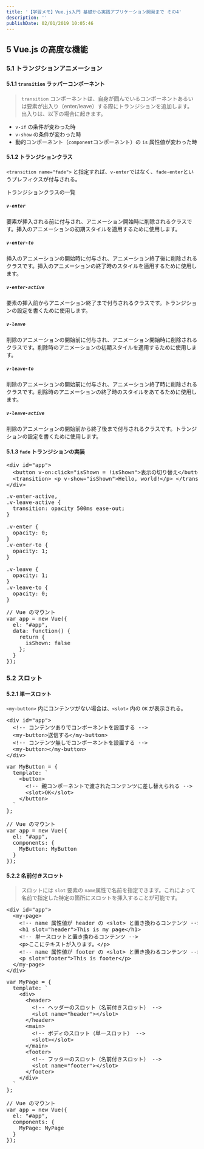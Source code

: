 ```yaml
---
title: '【学習メモ】Vue.js入門 基礎から実践アプリケーション開発まで その4'
description: ''
publishDate: 02/01/2019 10:05:46
---
```


<h2>5 Vue.js の高度な機能</h2>

<h3>5.1 トランジションアニメーション</h3>

<h4>5.1.1 <code>transition</code> ラッパーコンポーネント</h4>

<blockquote><p><code>transition</code> コンポーネントは、自身が囲んでいるコンポーネントあるいは要素が出入り（enter/leave）する際にトランジションを追加します。出入りは、以下の場合に起きます。</p></blockquote>

<ul>
<li><code>v-if</code> の条件が変わった時</li>
<li><code>v-show</code> の条件が変わった時</li>
<li>動的コンポーネント（<code>component</code>コンポーネント）の <code>is</code> 属性値が変わった時</li>
</ul>

<h4>5.1.2 トランジションクラス</h4>

<p><code>&lt;transition name="fade"&gt;</code> と指定すれば、<code>v-enter</code>ではなく、<code>fade-enter</code>というプレフィクスが付与される。</p>

<p>トランジションクラスの一覧</p>

<h5><code>v-enter</code></h5>

<p>要素が挿入される前に付与され、アニメーション開始時に削除されるクラスです。挿入のアニメーションの初期スタイルを適用するために使用します。</p>

<h5><code>v-enter-to</code></h5>

<p>挿入のアニメーションの開始時に付与され、アニメーション終了後に削除されるクラスです。挿入のアニメーションの終了時のスタイルを適用するために使用します。</p>

<h5><code>v-enter-active</code></h5>

<p>要素の挿入前からアニメーション終了まで付与されるクラスです。トランジションの設定を書くために使用します。</p>

<h5><code>v-leave</code></h5>

<p>削除のアニメーションの開始前に付与され、アニメーション開始時に削除されるクラスです。削除時のアニメーションの初期スタイルを適用するために使用します。</p>

<h5><code>v-leave-to</code></h5>

<p>削除のアニメーションの開始前に付与され、アニメーション終了時に削除されるクラスです。削除時のアニメーションの終了時のスタイルをあてるために使用します。</p>

<h5><code>v-leave-active</code></h5>

<p>削除のアニメーションの開始前から終了後まで付与されるクラスです。トランジションの設定を書くために使用します。</p>

<h4>5.1.3 <code>fade</code> トランジションの実装</h4>

<pre class="code lang-html" data-lang="html" data-unlink><span class="synIdentifier">&lt;</span><span class="synStatement">div</span><span class="synIdentifier"> </span><span class="synType">id</span><span class="synIdentifier">=</span><span class="synConstant">&quot;app&quot;</span><span class="synIdentifier">&gt;</span>
  <span class="synIdentifier">&lt;</span><span class="synStatement">button</span><span class="synIdentifier"> v-on:click=</span><span class="synConstant">&quot;isShown = !isShown&quot;</span><span class="synIdentifier">&gt;</span>表示の切り替え<span class="synIdentifier">&lt;/</span><span class="synStatement">button</span><span class="synIdentifier">&gt;</span>
  <span class="synIdentifier">&lt;</span>transition<span class="synIdentifier">&gt;</span> <span class="synIdentifier">&lt;</span><span class="synStatement">p</span><span class="synIdentifier"> v-show=</span><span class="synConstant">&quot;isShown&quot;</span><span class="synIdentifier">&gt;</span>Hello, world!<span class="synIdentifier">&lt;/</span><span class="synStatement">p</span><span class="synIdentifier">&gt;</span> <span class="synIdentifier">&lt;/</span>transition<span class="synIdentifier">&gt;</span>
<span class="synIdentifier">&lt;/</span><span class="synStatement">div</span><span class="synIdentifier">&gt;</span>
</pre>

<pre class="code lang-css" data-lang="css" data-unlink><span class="synIdentifier">.v-enter-active</span><span class="synSpecial">,</span>
<span class="synIdentifier">.v-leave-active</span> <span class="synIdentifier">{</span>
  <span class="synType">transition</span>: <span class="synType">opacity</span> <span class="synConstant">500ms</span> <span class="synConstant">ease-out</span>;
<span class="synIdentifier">}</span>

<span class="synIdentifier">.v-enter</span> <span class="synIdentifier">{</span>
  <span class="synType">opacity</span>: <span class="synConstant">0</span>;
<span class="synIdentifier">}</span>
<span class="synIdentifier">.v-enter-to</span> <span class="synIdentifier">{</span>
  <span class="synType">opacity</span>: <span class="synConstant">1</span>;
<span class="synIdentifier">}</span>

<span class="synIdentifier">.v-leave</span> <span class="synIdentifier">{</span>
  <span class="synType">opacity</span>: <span class="synConstant">1</span>;
<span class="synIdentifier">}</span>
<span class="synIdentifier">.v-leave-to</span> <span class="synIdentifier">{</span>
  <span class="synType">opacity</span>: <span class="synConstant">0</span>;
<span class="synIdentifier">}</span>
</pre>

<pre class="code lang-javascript" data-lang="javascript" data-unlink><span class="synComment">// Vue のマウント</span>
<span class="synIdentifier">var</span> app = <span class="synStatement">new</span> Vue(<span class="synIdentifier">{</span>
  el: <span class="synConstant">&quot;#app&quot;</span>,
  data: <span class="synIdentifier">function</span>() <span class="synIdentifier">{</span>
    <span class="synStatement">return</span> <span class="synIdentifier">{</span>
      isShown: <span class="synConstant">false</span>
    <span class="synIdentifier">}</span>;
  <span class="synIdentifier">}</span>
<span class="synIdentifier">}</span>);
</pre>

<h3>5.2 スロット</h3>

<h4>5.2.1 単一スロット</h4>

<p><code>&lt;my-button&gt;</code> 内にコンテンツがない場合は、<code>&lt;slot&gt;</code> 内の <code>OK</code> が表示される。</p>

<pre class="code lang-html" data-lang="html" data-unlink><span class="synIdentifier">&lt;</span><span class="synStatement">div</span><span class="synIdentifier"> </span><span class="synType">id</span><span class="synIdentifier">=</span><span class="synConstant">&quot;app&quot;</span><span class="synIdentifier">&gt;</span>
  <span class="synComment">&lt;!-- コンテンツありでコンポーネントを設置する --&gt;</span>
  <span class="synIdentifier">&lt;</span>my-<span class="synStatement">button</span><span class="synIdentifier">&gt;</span>送信する<span class="synIdentifier">&lt;/</span>my-<span class="synStatement">button</span><span class="synIdentifier">&gt;</span>
  <span class="synComment">&lt;!-- コンテンツ無しでコンポーネントを設置する --&gt;</span>
  <span class="synIdentifier">&lt;</span>my-<span class="synStatement">button</span><span class="synIdentifier">&gt;&lt;/</span>my-<span class="synStatement">button</span><span class="synIdentifier">&gt;</span>
<span class="synIdentifier">&lt;/</span><span class="synStatement">div</span><span class="synIdentifier">&gt;</span>
</pre>

<pre class="code lang-javascript" data-lang="javascript" data-unlink><span class="synIdentifier">var</span> MyButton = <span class="synIdentifier">{</span>
  template: `
    &lt;button&gt;
      &lt;!-- 親コンポーネントで渡されたコンテンツに差し替えられる --&gt;
      &lt;slot&gt;OK&lt;/slot&gt;
    &lt;/button&gt;
  `
<span class="synIdentifier">}</span>;

<span class="synComment">// Vue のマウント</span>
<span class="synIdentifier">var</span> app = <span class="synStatement">new</span> Vue(<span class="synIdentifier">{</span>
  el: <span class="synConstant">&quot;#app&quot;</span>,
  components: <span class="synIdentifier">{</span>
    MyButton: MyButton
  <span class="synIdentifier">}</span>
<span class="synIdentifier">}</span>);
</pre>

<h4>5.2.2 名前付きスロット</h4>

<blockquote><p>スロットには <code>slot</code> 要素の <code>name</code>属性で名前を指定できます。これによって名前で指定した特定の箇所にスロットを挿入することが可能です。</p></blockquote>

<pre class="code lang-html" data-lang="html" data-unlink><span class="synIdentifier">&lt;</span><span class="synStatement">div</span><span class="synIdentifier"> </span><span class="synType">id</span><span class="synIdentifier">=</span><span class="synConstant">&quot;app&quot;</span><span class="synIdentifier">&gt;</span>
  <span class="synIdentifier">&lt;</span>my-page<span class="synIdentifier">&gt;</span>
    <span class="synComment">&lt;!-- name 属性値が header の &lt;slot&gt; と置き換わるコンテンツ --&gt;</span>
    <span class="synIdentifier">&lt;</span><span class="synStatement">h1</span><span class="synIdentifier"> slot=</span><span class="synConstant">&quot;header&quot;</span><span class="synIdentifier">&gt;</span>This is my page<span class="synIdentifier">&lt;/</span><span class="synStatement">h1</span><span class="synIdentifier">&gt;</span>
    <span class="synComment">&lt;!-- 単一スロットと置き換わるコンテンツ --&gt;</span>
    <span class="synIdentifier">&lt;</span><span class="synStatement">p</span><span class="synIdentifier">&gt;</span>ここにテキストが入ります。<span class="synIdentifier">&lt;/</span><span class="synStatement">p</span><span class="synIdentifier">&gt;</span>
    <span class="synComment">&lt;!-- name 属性値が footer の &lt;slot&gt; と置き換わるコンテンツ --&gt;</span>
    <span class="synIdentifier">&lt;</span><span class="synStatement">p</span><span class="synIdentifier"> slot=</span><span class="synConstant">&quot;footer&quot;</span><span class="synIdentifier">&gt;</span>This is footer<span class="synIdentifier">&lt;/</span><span class="synStatement">p</span><span class="synIdentifier">&gt;</span>
  <span class="synIdentifier">&lt;/</span>my-page<span class="synIdentifier">&gt;</span>
<span class="synIdentifier">&lt;/</span><span class="synStatement">div</span><span class="synIdentifier">&gt;</span>
</pre>

<pre class="code lang-javascript" data-lang="javascript" data-unlink><span class="synIdentifier">var</span> MyPage = <span class="synIdentifier">{</span>
  template: `
    &lt;div&gt;
      &lt;header&gt;
        &lt;!-- ヘッダーのスロット（名前付きスロット） --&gt;
        &lt;slot name=<span class="synConstant">&quot;header&quot;</span>&gt;&lt;/slot&gt;
      &lt;/header&gt;
      &lt;main&gt;
        &lt;!-- ボディのスロット（単一スロット） --&gt;
        &lt;slot&gt;&lt;/slot&gt;
      &lt;/main&gt;
      &lt;footer&gt;
        &lt;!-- フッターのスロット（名前付きスロット） --&gt;
        &lt;slot name=<span class="synConstant">&quot;footer&quot;</span>&gt;&lt;/slot&gt;
      &lt;/footer&gt;
    &lt;/div&gt;
  `
<span class="synIdentifier">}</span>;

<span class="synComment">// Vue のマウント</span>
<span class="synIdentifier">var</span> app = <span class="synStatement">new</span> Vue(<span class="synIdentifier">{</span>
  el: <span class="synConstant">&quot;#app&quot;</span>,
  components: <span class="synIdentifier">{</span>
    MyPage: MyPage
  <span class="synIdentifier">}</span>
<span class="synIdentifier">}</span>);
</pre>
